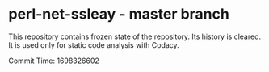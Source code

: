 # perl-net-ssleay - master branch

This repository contains frozen state of the repository.
Its history is cleared. It is used only for static code
analysis with Codacy.

Commit Time: 1698326602